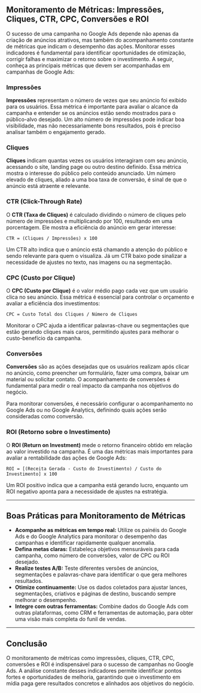 
## Monitoramento de Métricas: Impressões, Cliques, CTR, CPC, Conversões e ROI

O sucesso de uma campanha no Google Ads depende não apenas da criação de anúncios atrativos, mas também do acompanhamento constante de métricas que indicam o desempenho das ações. Monitorar esses indicadores é fundamental para identificar oportunidades de otimização, corrigir falhas e maximizar o retorno sobre o investimento. A seguir, conheça as principais métricas que devem ser acompanhadas em campanhas de Google Ads:

### Impressões

**Impressões** representam o número de vezes que seu anúncio foi exibido para os usuários. Essa métrica é importante para avaliar o alcance da campanha e entender se os anúncios estão sendo mostrados para o público-alvo desejado. Um alto número de impressões pode indicar boa visibilidade, mas não necessariamente bons resultados, pois é preciso analisar também o engajamento gerado.

### Cliques

**Cliques** indicam quantas vezes os usuários interagiram com seu anúncio, acessando o site, landing page ou outro destino definido. Essa métrica mostra o interesse do público pelo conteúdo anunciado. Um número elevado de cliques, aliado a uma boa taxa de conversão, é sinal de que o anúncio está atraente e relevante.

### CTR (Click-Through Rate)

O **CTR (Taxa de Cliques)** é calculado dividindo o número de cliques pelo número de impressões e multiplicando por 100, resultando em uma porcentagem. Ele mostra a eficiência do anúncio em gerar interesse:

```
CTR = (Cliques / Impressões) x 100
```

Um CTR alto indica que o anúncio está chamando a atenção do público e sendo relevante para quem o visualiza. Já um CTR baixo pode sinalizar a necessidade de ajustes no texto, nas imagens ou na segmentação.

### CPC (Custo por Clique)

O **CPC (Custo por Clique)** é o valor médio pago cada vez que um usuário clica no seu anúncio. Essa métrica é essencial para controlar o orçamento e avaliar a eficiência dos investimentos:

```
CPC = Custo Total dos Cliques / Número de Cliques
```

Monitorar o CPC ajuda a identificar palavras-chave ou segmentações que estão gerando cliques mais caros, permitindo ajustes para melhorar o custo-benefício da campanha.

### Conversões

**Conversões** são as ações desejadas que os usuários realizam após clicar no anúncio, como preencher um formulário, fazer uma compra, baixar um material ou solicitar contato. O acompanhamento de conversões é fundamental para medir o real impacto da campanha nos objetivos do negócio.

Para monitorar conversões, é necessário configurar o acompanhamento no Google Ads ou no Google Analytics, definindo quais ações serão consideradas como conversão.

### ROI (Retorno sobre o Investimento)

O **ROI (Return on Investment)** mede o retorno financeiro obtido em relação ao valor investido na campanha. É uma das métricas mais importantes para avaliar a rentabilidade das ações de Google Ads:

```
ROI = [(Receita Gerada - Custo do Investimento) / Custo do Investimento] x 100
```

Um ROI positivo indica que a campanha está gerando lucro, enquanto um ROI negativo aponta para a necessidade de ajustes na estratégia.

---

## Boas Práticas para Monitoramento de Métricas

- **Acompanhe as métricas em tempo real:** Utilize os painéis do Google Ads e do Google Analytics para monitorar o desempenho das campanhas e identificar rapidamente qualquer anomalia.
- **Defina metas claras:** Estabeleça objetivos mensuráveis para cada campanha, como número de conversões, valor de CPC ou ROI desejado.
- **Realize testes A/B:** Teste diferentes versões de anúncios, segmentações e palavras-chave para identificar o que gera melhores resultados.
- **Otimize continuamente:** Use os dados coletados para ajustar lances, segmentações, criativos e páginas de destino, buscando sempre melhorar o desempenho.
- **Integre com outras ferramentas:** Combine dados do Google Ads com outras plataformas, como CRM e ferramentas de automação, para obter uma visão mais completa do funil de vendas.

---

## Conclusão

O monitoramento de métricas como impressões, cliques, CTR, CPC, conversões e ROI é indispensável para o sucesso de campanhas no Google Ads. A análise constante desses indicadores permite identificar pontos fortes e oportunidades de melhoria, garantindo que o investimento em mídia paga gere resultados concretos e alinhados aos objetivos do negócio.
```
